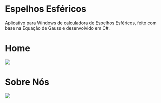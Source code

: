 # Espelhos Esféricos
Aplicativo para Windows de calculadora de Espelhos Esféricos, feito com base na Equação de Gauss e desenvolvido em C#.

# Home
<img src='https://user-images.githubusercontent.com/59261158/139597448-eade5cb6-6072-43ba-9fc0-e8ae8c938958.png'><br> 

# Sobre Nós
<img src='https://user-images.githubusercontent.com/59261158/139574819-66eb70b7-1f9e-4a43-ae94-b03931064188.png'><br>
